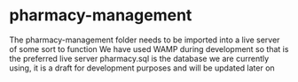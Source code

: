 # pharmacy-management

The pharmacy-management folder needs to be imported into a live server of some sort to function
We have used WAMP during development so that is the preferred live server
pharmacy.sql is the database we are currently using, it is a draft for development purposes and will be updated later on